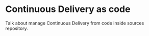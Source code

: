 # Continuous Delivery as code

Talk about manage Continuous Delivery from code inside sources repository.
